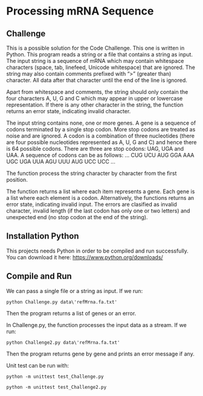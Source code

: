 # Processing mRNA Sequence

## Challenge

This is a possible solution for the Code Challenge. This one is written in Python. This program reads a string or a file that contains a string as input. The input string is a sequence of mRNA which may contain whitespace characters (space, tab, linefeed, Unicode whitespace) that are ignored. The string may also contain comments prefixed with “>” (greater than) character. All data after that character until the end of the line is ignored.

Apart from whitespace and comments, the string should only contain the four characters A, U, G and C which may appear in upper or lowercase representation. If there is any other character in the string, the function returns an error state, indicating invalid character. 

The input string contains none, one or more genes. A gene is a sequence of codons terminated by a single stop codon. More stop codons are treated as noise and are ignored. A codon is a combination of three nucleotides (there are four possible nucleotides represented as A, U, G and C) and hence there is 64 possible codons. There are three are stop codons: UAG, UGA and UAA. A sequence of codons can be as follows: ... CUG UCU AUG GGA AAA UGC UGA UUA AGU UUU AUG UCC UCC ...

The function process the string character by character from the first position. 

The function returns a list where each item represents a gene. Each gene is a list where each element is a codon. Alternatively, the functions returns an error state, indicating invalid input. The errors are clasified as invalid character, invalid length (if the last codon has only one or two letters) and unexpected end (no stop codon at the end of the string).

## Installation Python

This projects needs Python in order to be compiled and run successfully. You can download it here: https://www.python.org/downloads/

## Compile and Run

We can pass a single file or a string as input. If we run:

```
python Challenge.py data\'refMrna.fa.txt'
```

Then the program returns a list of genes or an error.

In Challenge.py, the function processes the input data as a stream. If we run:

```
python Challenge2.py data\'refMrna.fa.txt'
```

Then the program returns gene by gene and prints an error message if any.

Unit test can be run with:

```
python -m unittest test_Challenge.py
```

```
python -m unittest test_Challenge2.py
```


